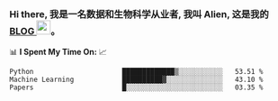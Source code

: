 ### Hi there, 我是一名数据和生物科学从业者, 我叫 Alien, 这是我的 <a href="https://github.com/imaginaryvirus/imaginaryvirus/" target="_blank"> BLOG </a> <img src="https://media.giphy.com/media/hvRJCLFzcasrR4ia7z/giphy.gif" width="25px">。


📊 **I Spent My Time On:** 📈
```text
Python                      █████████████▒░░░░░░░░░░░   53.51 % 
Machine Learning            ██████████▓░░░░░░░░░░░░░░   43.10 % 
Papers                      █░░░░░░░░░░░░░░░░░░░░░░░░   03.35 % 
```

